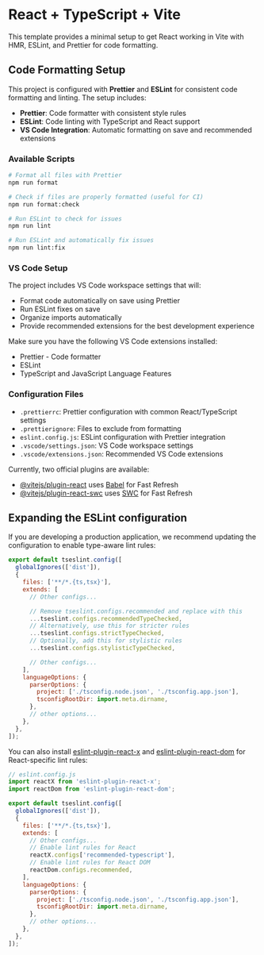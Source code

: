 # React + TypeScript + Vite

This template provides a minimal setup to get React working in Vite with HMR, ESLint, and Prettier for code formatting.

## Code Formatting Setup

This project is configured with **Prettier** and **ESLint** for consistent code formatting and linting. The setup includes:

- **Prettier**: Code formatter with consistent style rules
- **ESLint**: Code linting with TypeScript and React support
- **VS Code Integration**: Automatic formatting on save and recommended extensions

### Available Scripts

```bash
# Format all files with Prettier
npm run format

# Check if files are properly formatted (useful for CI)
npm run format:check

# Run ESLint to check for issues
npm run lint

# Run ESLint and automatically fix issues
npm run lint:fix
```

### VS Code Setup

The project includes VS Code workspace settings that will:

- Format code automatically on save using Prettier
- Run ESLint fixes on save
- Organize imports automatically
- Provide recommended extensions for the best development experience

Make sure you have the following VS Code extensions installed:

- Prettier - Code formatter
- ESLint
- TypeScript and JavaScript Language Features

### Configuration Files

- `.prettierrc`: Prettier configuration with common React/TypeScript settings
- `.prettierignore`: Files to exclude from formatting
- `eslint.config.js`: ESLint configuration with Prettier integration
- `.vscode/settings.json`: VS Code workspace settings
- `.vscode/extensions.json`: Recommended VS Code extensions

Currently, two official plugins are available:

- [@vitejs/plugin-react](https://github.com/vitejs/vite-plugin-react/blob/main/packages/plugin-react) uses [Babel](https://babeljs.io/) for Fast Refresh
- [@vitejs/plugin-react-swc](https://github.com/vitejs/vite-plugin-react/blob/main/packages/plugin-react-swc) uses [SWC](https://swc.rs/) for Fast Refresh

## Expanding the ESLint configuration

If you are developing a production application, we recommend updating the configuration to enable type-aware lint rules:

```js
export default tseslint.config([
  globalIgnores(['dist']),
  {
    files: ['**/*.{ts,tsx}'],
    extends: [
      // Other configs...

      // Remove tseslint.configs.recommended and replace with this
      ...tseslint.configs.recommendedTypeChecked,
      // Alternatively, use this for stricter rules
      ...tseslint.configs.strictTypeChecked,
      // Optionally, add this for stylistic rules
      ...tseslint.configs.stylisticTypeChecked,

      // Other configs...
    ],
    languageOptions: {
      parserOptions: {
        project: ['./tsconfig.node.json', './tsconfig.app.json'],
        tsconfigRootDir: import.meta.dirname,
      },
      // other options...
    },
  },
]);
```

You can also install [eslint-plugin-react-x](https://github.com/Rel1cx/eslint-react/tree/main/packages/plugins/eslint-plugin-react-x) and [eslint-plugin-react-dom](https://github.com/Rel1cx/eslint-react/tree/main/packages/plugins/eslint-plugin-react-dom) for React-specific lint rules:

```js
// eslint.config.js
import reactX from 'eslint-plugin-react-x';
import reactDom from 'eslint-plugin-react-dom';

export default tseslint.config([
  globalIgnores(['dist']),
  {
    files: ['**/*.{ts,tsx}'],
    extends: [
      // Other configs...
      // Enable lint rules for React
      reactX.configs['recommended-typescript'],
      // Enable lint rules for React DOM
      reactDom.configs.recommended,
    ],
    languageOptions: {
      parserOptions: {
        project: ['./tsconfig.node.json', './tsconfig.app.json'],
        tsconfigRootDir: import.meta.dirname,
      },
      // other options...
    },
  },
]);
```
